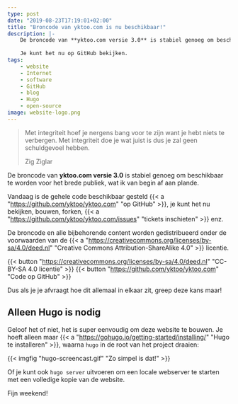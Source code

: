 ```yaml
---
type: post
date: "2019-08-23T17:19:01+02:00"
title: "Broncode van yktoo.com is nu beschikbaar!"
description: |-
    De broncode van **yktoo.com versie 3.0** is stabiel genoeg om beschikbaar te worden, wat ik van begin af aan plande.
    
    Je kunt het nu op GitHub bekijken.
tags:
    - website
    - Internet
    - software
    - GitHub
    - blog
    - Hugo
    - open-source
image: website-logo.png
---
```


> Met integriteit hoef je nergens bang voor te zijn want je hebt niets te verbergen. Met integriteit doe je wat juist is dus je zal geen schuldgevoel hebben.
> <footer class="blockquote-footer">Zig Ziglar</footer>

De broncode van **yktoo.com versie 3.0** is stabiel genoeg om beschikbaar te worden voor het brede publiek, wat ik van begin af aan plande.

Vandaag is de gehele code beschikbaar gesteld {{< a "https://github.com/yktoo/yktoo.com" "op GitHub" >}}, je kunt het nu bekijken, bouwen, forken, {{< a "https://github.com/yktoo/yktoo.com/issues" "tickets inschieten" >}} enz.

De broncode en alle bijbehorende content worden gedistribueerd onder de voorwaarden van de {{< a "https://creativecommons.org/licenses/by-sa/4.0/deed.nl" "Creative Commons Attribution-ShareAlike 4.0" >}} licentie.

{{< button "https://creativecommons.org/licenses/by-sa/4.0/deed.nl" "<i class='fab fa-creative-commons'></i><i class='fab fa-creative-commons-by'></i><i class='fab fa-creative-commons-sa bycon'></i>CC-BY-SA 4.0 licentie" >}}
{{< button "https://github.com/yktoo/yktoo.com" "<i class='fab fa-github bycon'></i>Code op GitHub" >}}

Dus als je je afvraagt hoe dit allemaal in elkaar zit, greep deze kans maar!


## Alleen Hugo is nodig

Geloof het of niet, het is super eenvoudig om deze website te bouwen. Je hoeft alleen maar {{< a "https://gohugo.io/getting-started/installing/" "Hugo te installeren" >}}, waarna `hugo` in de root van het project draaien:

{{< imgfig "hugo-screencast.gif" "Zo simpel is dat!" >}}

Of je kunt ook `hugo server` uitvoeren om een locale webserver te starten met een volledige kopie van de website.

Fijn weekend!